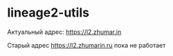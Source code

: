 # lineage2-utils

Актуальный адрес: https://l2.zhumar.in

Старый адрес https://l2.zhumarin.ru пока не работает

